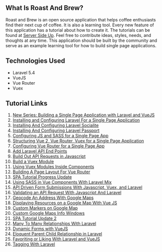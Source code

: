 ## What Is Roast And Brew?
Roast and Brew is an open source application that helps coffee enthusiasts find their next cup of coffee. It is also a learning tool. Every new feature of this application has a tutorial about how to create it. The tutorials can be found at [Server Side Up](https://www.serversideup.net). Feel free to contribute ideas, styles, needs, and thoughts at any time. This application should be built by the community and serve as an example learning tool for how to build single page applications.

## Technologies Used

- Laravel 5.4
- VueJS
- Vue Router
- Vuex

## Tutorial Links
1. [New Series: Building a Single Page Application with Laravel and VueJS](https://serversideup.net/building-spa-laravel-vuejs/)
2. [Installing and Configuring Laravel For a Single Page Application](https://serversideup.net/installing-configuring-laravel-spa/)
3. [Installing And Configuring Laravel Socialite](https://serversideup.net/installing-configuring-laravel-socialite/)
4. [Installing And Configuring Laravel Passport](https://serversideup.net/installing-configuring-laravel-passport/)
5. [Configuring JS and SASS for a Single Page App](https://serversideup.net/configuring-js-sass-single-page-app/)
6. [Structuring Vue 2, Vue Router, Vuex for a Single Page Application](https://serversideup.net/structuring-vue-2-vue-router-vuex-single-page-application/)
7. [Configuring Vue Router for a Single Page App](https://serversideup.net/configuring-vue-router-single-page-app/)
8. [Add Laravel API End Points](https://serversideup.net/add-api-end-points-laravel/)
9. [Build Out API Requests in Javascript](https://serversideup.net/build-api-requests-javascript/)
10. [Build a Vuex Module](https://serversideup.net/build-vuex-module/)
11. [Using Vuex Modules Inside Components](https://serversideup.net/using-vuex-modules-inside-components/)
12. [Building A Page Layout For Vue Router](https://serversideup.net/building-page-layout-vue-router/)
13. [SPA Tutorial Progress Update](https://serversideup.net/tutorial-progress/)
14. [Using SASS in Vue Components With Laravel Mix](https://serversideup.net/using-sass-vue-components-laravel-mix/)
15. [API Driven Form Submissions With Javascript, Vuex, and Laravel](https://serversideup.net/api-form-submissions-javascript-vuex-laravel/)
16. [Validating an API Request With Javascript And Laravel](https://serversideup.net/validating-api-request-javascript-laravel/)
17. [Geocode An Address With Google Maps](https://serversideup.net/geocode-address-google-maps/)
18. [Displaying Resources on a Google Map With Vue JS](https://serversideup.net/displaying-resources-google-map-vue-js/)
19. [Custom Markers on Google Map](https://serversideup.net/custom-markers-google-map/)
20. [Custom Google Maps Info Windows](https://serversideup.net/custom-google-maps-info-windows/)
21. [SPA Tutorial Update 2](https://serversideup.net/spa-tutorial-update-2/)
22. [Many To Many Relationships With Laravel](https://serversideup.net/many-many-relationships-laravel/)
23. [Dynamic Forms with VueJS](https://serversideup.net/dynamic-forms-vuejs/)
24. [Eloquent Parent Child Relationship in Laravel](https://serversideup.net/eloquent-parent-child-relationship-laravel/)
25. [Favoriting or Liking With Laravel and VueJS](https://serversideup.net/favoriting-liking-laravel-vuejs/)
26. [Tagging With Laravel](https://serversideup.net/tagging-with-laravel/)
